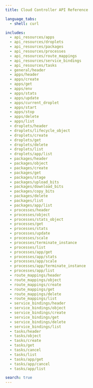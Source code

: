 ```yaml
---
title: Cloud Controller API Reference

language_tabs:
  - shell: curl

includes:
  - api_resources/apps
  - api_resources/droplets
  - api_resources/packages
  - api_resources/processes
  - api_resources/route_mappings
  - api_resources/service_bindings
  - api_resources/tasks
  - general/header
  - apps/header
  - apps/create
  - apps/get
  - apps/env
  - apps/stats
  - apps/update
  - apps/current_droplet
  - apps/start
  - apps/stop
  - apps/delete
  - apps/list
  - droplets/header
  - droplets/lifecycle_object
  - droplets/create
  - droplets/get
  - droplets/delete
  - droplets/list
  - droplets/app/list
  - packages/header
  - packages/object
  - packages/create
  - packages/get
  - packages/stage
  - packages/upload_bits
  - packages/download_bits
  - packages/copy_bits
  - packages/delete
  - packages/list
  - packages/app/list
  - processes/header
  - processes/object
  - processes/stats_object
  - processes/get
  - processes/stats
  - processes/update
  - processes/scale
  - processes/terminate_instance
  - processes/list
  - processes/app/get
  - processes/app/stats
  - processes/app/scale
  - processes/app/terminate_instance
  - processes/app/list
  - route_mappings/header
  - route_mappings/object
  - route_mappings/create
  - route_mappings/get
  - route_mappings/delete
  - route_mappings/list
  - service_bindings/header
  - service_bindings/object
  - service_bindings/create
  - service_bindings/get
  - service_bindings/delete
  - service_bindings/list
  - tasks/header
  - tasks/object
  - tasks/create
  - tasks/get
  - tasks/cancel
  - tasks/list
  - tasks/app/get
  - tasks/app/cancel
  - tasks/app/list

search: true
---
```


